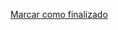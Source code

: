 <a onclick="test()" href="https://fx-learning.mgait.services/finish/packages-dpkg" target="_parent" class="btn primary-btn">Marcar como finalizado</a>
